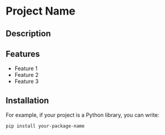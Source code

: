 # Project Name  
  
<!-- Briefly describe your project -->  
  
## Description  
  
<!-- Provide a detailed description of what your project is, what its goals are, and what problems it solves -->  
  
## Features  
  
- Feature 1  
- Feature 2  
- Feature 3  
<!-- List the main features of your project -->  
  
## Installation  
  
<!-- Provide steps to install your project -->  
  
For example, if your project is a Python library, you can write:  
  
```bash  
pip install your-package-name

